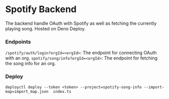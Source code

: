 # Spotify Backend

The backend handle OAuth with Spotify as well as fetching the currently playing song. Hosted on Deno Deploy.

### Endpoints
`/spotify/auth/login?orgId=<orgId>`: The endpoint for connecting OAuth with an org.
`spotify/song/info?orgId=<orgId>`: The endpoint for fetching the song info for an org.

### Deploy
```
deployctl deploy --token <token> --project=spotify-song-info --import-map=import_map.json  index.ts
```